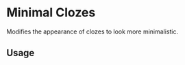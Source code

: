# Minimal Clozes

Modifies the appearance of clozes to look more minimalistic.

## Usage

<!-- TODO: Describe usage -->

<!-- ignore-after -->
